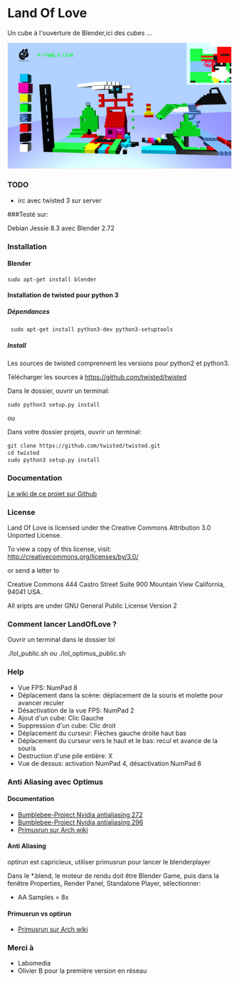 # Land Of Love

Un cube à l'ouverture de Blender,ici des cubes ...

![Land of Love](https://raw.githubusercontent.com/sergeLabo/lol-twisted3/master/Lol_1.png)

### TODO

* irc avec twisted 3 sur server

###Testé sur:

Debian Jessie 8.3 avec Blender 2.72

### Installation
#### Blender

~~~text
sudo apt-get install blender
~~~

#### Installation de twisted pour python 3
##### Dépendances

~~~text
 sudo apt-get install python3-dev python3-setuptools
~~~

##### Install

Les sources de twisted comprennent les versions pour python2 et python3.

Télécharger les sources à https://github.com/twisted/twisted

Dans le dossier, ouvrir un terminal:

~~~text
sudo python3 setup.py install
~~~

ou

Dans votre dossier projets, ouvrir un terminal:

~~~text
git clone https://github.com/twisted/twisted.git
cd twisted
sudo python3 setup.py install
~~~


### Documentation

[Le wiki de ce projet sur Github](https://github.com/sergeLabo/lol-twisted3/wiki)


### License

Land Of Love  is licensed under the Creative Commons Attribution 3.0 Unported License.

To view a copy of this license, visit: http://creativecommons.org/licenses/by/3.0/

or send a letter to

Creative Commons
444 Castro Street
Suite 900
Mountain View
California, 94041
USA.

All sripts are under GNU General Public License Version 2

### Comment lancer LandOfLove ?
Ouvrir un terminal dans le dossier lol

 ./lol_public.sh
ou
 ./lol_optimus_public.sh

### Help

* Vue FPS: NumPad 8
* Déplacement dans la scène: déplacement de la souris et molette pour avancer reculer
* Désactivation de la vue FPS: NumPad 2
* Ajout d'un cube: Clic Gauche
* Suppression d'un cube: Clic droit
* Déplacement du curseur: Flèches gauche droite haut bas
* Déplacement du curseur vers le haut et le bas: recul et avance de la souris
* Destruction d'une pile entière: X
* Vue de dessus: activation NumPad 4, désactivation NumPad 6

### Anti Aliasing avec Optimus
#### Documentation

* [Bumblebee-Project Nvidia antialiasing 272](https://github.com/Bumblebee-Project/Bumblebee/issues/272)
* [Bumblebee-Project Nvidia antialiasing 296](https://github.com/Bumblebee-Project/Bumblebee/issues/296)
* [Primusrun sur Arch wiki](https://wiki.archlinux.org/index.php/bumblebee)

#### Anti Aliasing
optirun est capricieux, utiliser primusrun pour lancer le blenderplayer

Dans le *.blend, le moteur de rendu doit être Blender Game, puis dans la fenêtre Properties, Render Panel, Standalone Player, sélectionner:

* AA Samples = 8x

#### Primusrun vs optirun

* [Primusrun sur Arch wiki](https://wiki.archlinux.org/index.php/bumblebee#Primusrun)


### Merci à
* Labomedia
* Olivier B pour la première version en réseau
